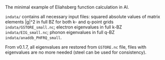 The minimal example of Eliahsberg function calculation in Al.

`indata/` contains all necessary input files: squared absolute values of matrix elements |g|^2 in full BZ for both k- and q-point grids `indata/GSTORE_small.nc`; electron eigenvalues in full k-BZ `indata/EIG_small.nc`; phonon eigenvalues in full q-BZ `indata/anaddb_PHFRQ_small`.

From v0.1.7, all eigenvalues are restored from `GSTORE.nc` file, files with eigenvalues are no more needed (steel can be used for consistency).